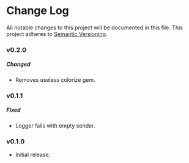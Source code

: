 # Change Log
All notable changes to this project will be documented in this file.
This project adheres to [Semantic Versioning](http://semver.org/).

### v0.2.0

##### Changed

* Removes useless colorize gem.

### v0.1.1

##### Fixed

* Logger fails with empty sender.

### v0.1.0

* Initial release.
